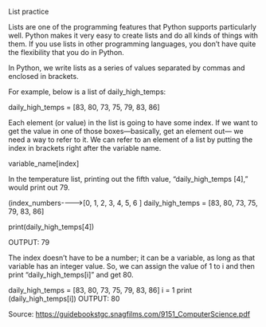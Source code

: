List practice

Lists are one of the programming features that Python supports
particularly well. Python makes it very easy to create lists and do all kinds
of things with them. If you use lists in other programming languages, you
don’t have quite the flexibility that you do in Python.

In Python, we write lists as a series of values separated by commas and
enclosed in brackets.

For example, below is a list of daily_high_temps:

daily_high_temps = [83, 80, 73, 75, 79, 83, 86]

Each element (or value) in the list is going to have some index. If we want
to get the value in one of those boxes—basically, get an element out—
we need a way to refer to it. We can refer to an element of a list by putting
the index in brackets right after the variable name.

variable_name[index]


In the temperature list, printing out the fifth value, “daily_high_temps [4],”
would print out 79.

(index_numbers---->[0,  1,  2,  3,  4,  5,  6  ]
daily_high_temps = [83, 80, 73, 75, 79, 83, 86]

print(daily_high_temps[4])

OUTPUT:
79

The index doesn’t have to be a number; it can be a variable, as long as
that variable has an integer value. So, we can assign the value of 1 to i
and then print “daily_high_temps[i]” and get 80.

daily_high_temps = [83, 80, 73, 75, 79, 83, 86]
i = 1
print (daily_high_temps[i])
OUTPUT:
80

Source: https://guidebookstgc.snagfilms.com/9151_ComputerScience.pdf


